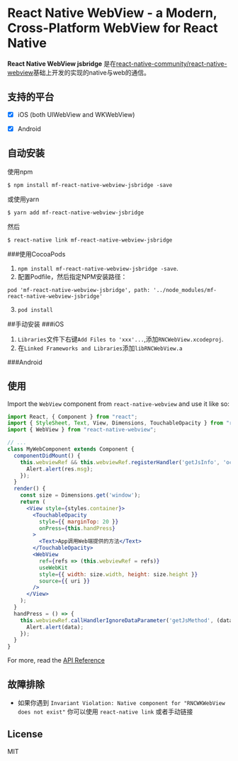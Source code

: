 # React Native WebView - a Modern, Cross-Platform WebView for React Native

**React Native WebView jsbridge** 是在[react-native-community/react-native-webview](https://github.com/react-native-community/discussions-and-proposals/pull/3)基础上开发的实现的native与web的通信。

## 支持的平台

- [x] iOS (both UIWebView and WKWebView)
- [x] Android


## 自动安装

使用npm
```
$ npm install mf-react-native-webview-jsbridge -save
```
或使用yarn
```
$ yarn add mf-react-native-webview-jsbridge
```
然后
```
$ react-native link mf-react-native-webview-jsbridge
```

###使用CocoaPods
1. `npm install mf-react-native-webview-jsbridge -save`.
2. 配置Podfile，然后指定NPM安装路径：
```
pod 'mf-react-native-webview-jsbridge', path: '../node_modules/mf-react-native-webview-jsbridge'
```
3. `pod install`


##手动安装
###iOS
1. `Libraries`文件下右键`Add Files to 'xxx'...`,添加`RNCWebView.xcodeproj`.
2. 在`Linked Frameworks and Libraries`添加`libRNCWebView.a`

###Android


## 使用

Import the `WebView` component from `react-native-webview` and use it like so:

```jsx
import React, { Component } from "react";
import { StyleSheet, Text, View, Dimensions, TouchableOpacity } from "react-native";
import { WebView } from "react-native-webview";

// ...
class MyWebComponent extends Component {
  componentDidMount() {
    this.webviewRef && this.webviewRef.registerHandler('getJsInfo', 'oc传给了js一条信息', (res)=> {
      Alert.alert(res.msg);
    });
  }
  render() {
    const size = Dimensions.get('window');
    return (
      <View style={styles.container}>
        <TouchableOpacity
          style={{ marginTop: 20 }}
          onPress={this.handPress}
        >
          <Text>App调用Web端提供的方法</Text>
        </TouchableOpacity>
        <WebView
          ref={refs => (this.webviewRef = refs)}
          useWebKit
          style={{ width: size.width, height: size.height }}
          source={{ uri }}
        />
      </View>
    );
  }
  handPress = () => {
    this.webviewRef.callHandlerIgnoreDataParameter('getJsMethod', (data) => {
      Alert.alert(data);
    });
  }
}
```

For more, read the [API Reference](./docs/Reference.md)


## 故障排除

- 如果你遇到 `Invariant Violation: Native component for "RNCWKWebView does not exist"` 你可以使用 `react-native link` 或者手动链接


## License

MIT
